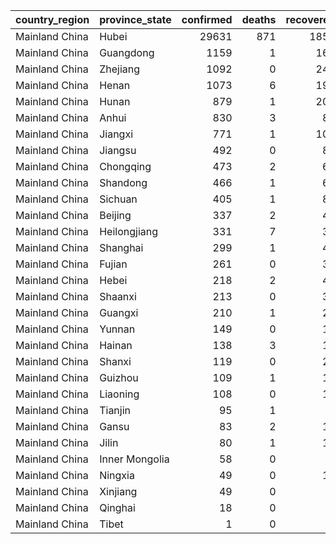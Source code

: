 

|country_region |province_state | confirmed| deaths| recovered| confirmed_pct| death_rate| recovery_rate|
|:--------------|:--------------|---------:|------:|---------:|-------------:|----------:|-------------:|
|Mainland China |Hubei          |     29631|    871|      1854|         73.03|       2.94|          6.26|
|Mainland China |Guangdong      |      1159|      1|       167|          2.86|       0.09|         14.41|
|Mainland China |Zhejiang       |      1092|      0|       242|          2.69|       0.00|         22.16|
|Mainland China |Henan          |      1073|      6|       191|          2.64|       0.56|         17.80|
|Mainland China |Hunan          |       879|      1|       208|          2.17|       0.11|         23.66|
|Mainland China |Anhui          |       830|      3|        88|          2.05|       0.36|         10.60|
|Mainland China |Jiangxi        |       771|      1|       105|          1.90|       0.13|         13.62|
|Mainland China |Jiangsu        |       492|      0|        81|          1.21|       0.00|         16.46|
|Mainland China |Chongqing      |       473|      2|        66|          1.17|       0.42|         13.95|
|Mainland China |Shandong       |       466|      1|        66|          1.15|       0.21|         14.16|
|Mainland China |Sichuan        |       405|      1|        80|          1.00|       0.25|         19.75|
|Mainland China |Beijing        |       337|      2|        44|          0.83|       0.59|         13.06|
|Mainland China |Heilongjiang   |       331|      7|        30|          0.82|       2.11|          9.06|
|Mainland China |Shanghai       |       299|      1|        48|          0.74|       0.33|         16.05|
|Mainland China |Fujian         |       261|      0|        39|          0.64|       0.00|         14.94|
|Mainland China |Hebei          |       218|      2|        41|          0.54|       0.92|         18.81|
|Mainland China |Shaanxi        |       213|      0|        30|          0.52|       0.00|         14.08|
|Mainland China |Guangxi        |       210|      1|        24|          0.52|       0.48|         11.43|
|Mainland China |Yunnan         |       149|      0|        19|          0.37|       0.00|         12.75|
|Mainland China |Hainan         |       138|      3|        19|          0.34|       2.17|         13.77|
|Mainland China |Shanxi         |       119|      0|        25|          0.29|       0.00|         21.01|
|Mainland China |Guizhou        |       109|      1|        10|          0.27|       0.92|          9.17|
|Mainland China |Liaoning       |       108|      0|        13|          0.27|       0.00|         12.04|
|Mainland China |Tianjin        |        95|      1|         8|          0.23|       1.05|          8.42|
|Mainland China |Gansu          |        83|      2|        17|          0.20|       2.41|         20.48|
|Mainland China |Jilin          |        80|      1|        13|          0.20|       1.25|         16.25|
|Mainland China |Inner Mongolia |        58|      0|         5|          0.14|       0.00|          8.62|
|Mainland China |Ningxia        |        49|      0|        13|          0.12|       0.00|         26.53|
|Mainland China |Xinjiang       |        49|      0|         0|          0.12|       0.00|          0.00|
|Mainland China |Qinghai        |        18|      0|         3|          0.04|       0.00|         16.67|
|Mainland China |Tibet          |         1|      0|         0|          0.00|       0.00|          0.00|
